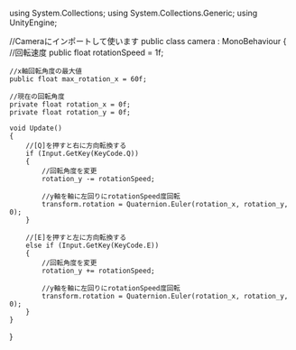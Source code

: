 using System.Collections;
using System.Collections.Generic;
using UnityEngine;

//Cameraにインポートして使います
public class camera : MonoBehaviour
{
    //回転速度
    public float rotationSpeed = 1f;

    //x軸回転角度の最大値
    public float max_rotation_x = 60f;

    //現在の回転角度
    private float rotation_x = 0f;
    private float rotation_y = 0f;

    void Update()
    {
        //[Q]を押すと右に方向転換する
        if (Input.GetKey(KeyCode.Q))
        {
            //回転角度を変更
            rotation_y -= rotationSpeed;

            //y軸を軸に左回りにrotationSpeed度回転
            transform.rotation = Quaternion.Euler(rotation_x, rotation_y, 0);
        }

        //[E]を押すと左に方向転換する
        else if (Input.GetKey(KeyCode.E))
        {
            //回転角度を変更
            rotation_y += rotationSpeed;

            //y軸を軸に左回りにrotationSpeed度回転
            transform.rotation = Quaternion.Euler(rotation_x, rotation_y, 0);
        }
    }
}

